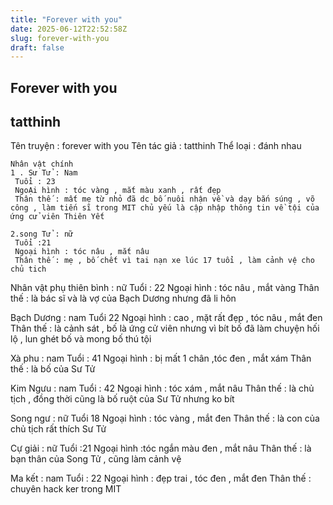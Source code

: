 ```yaml
---
title: "Forever with you"
date: 2025-06-12T22:52:58Z
slug: forever-with-you
draft: false
---
```


## Forever with you

## tatthinh

Tên truyện : forever with you
Tên tác giả : tatthinh
Thể loại : đánh nhau
~~~~~~~~~~~~~~~~~~~~~~~
Nhân vật chính
1 . Sư Tử : Nam
 Tuổi : 23
 NgoẠi hình : tóc vàng , mắt màu xanh , rất đẹp 
 Thân thế : mất mẹ từ nhỏ đã dc bố nuôi nhận về và dạy bắn súng , võ công , làm tiến sĩ trong MIT chủ yếu là cập nhập thông tin về tội của ứng cử viên Thiên Yết

2.song Tử : nữ
 Tuổi :21
 Ngoại hình : tóc nâu , mắt nâu
 Thân thế : mẹ , bố chết vì tai nạn xe lúc 17 tuổi , làm cảnh vệ cho chủ tich

~~~~~~~~~~~~~~~~~~~~~~~~
Nhân vật phụ
thiên bình : nữ
Tuổi : 22
Ngoại hình : tóc nâu , mắt vàng
Thân thế : là bác sĩ và là vợ của Bạch Dương nhưng đã li hôn

Bạch Dương : nam
Tuổi 22
Ngoại hình : cao , mặt rất đẹp , tóc nâu , mắt đen
Thân thế : là cảnh sát , bố là ứng cử viên nhưng vì bít bố đã làm chuyện hối lộ , lun ghét bố và mong bố thú tội

Xà phu : nam
Tuổi : 41
Ngoại hình : bị mất 1 chân ,tóc đen , mắt xám
Thân thế : là bố của Sư Tử

Kim Ngưu : nam
Tuổi : 42 
Ngoại hình : tóc xám , mắt nâu
Thân thế : là chủ tịch , đồng thời cũng là bố ruột của Sư Tử nhưng ko bít

Song ngư : nữ
Tuổi 18
Ngoại hình : tóc vàng , mắt đen
Thân thế : là con của chủ tịch rất thích Sư Tử

Cự giải : nữ
 Tuổi :21
 Ngoại hình :tóc ngắn màu đen , mắt nâu
 Thân thế : là bạn thân của Song Tử , cũng làm cảnh vệ

Ma kết : nam
 Tuổi : 22
 Ngoại hình : đẹp trai , tóc đen , mắt đen
 Thân thế : chuyên hack ker trong MIT